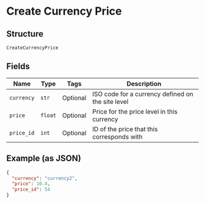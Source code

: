
# Create Currency Price

## Structure

`CreateCurrencyPrice`

## Fields

| Name | Type | Tags | Description |
|  --- | --- | --- | --- |
| `currency` | `str` | Optional | ISO code for a currency defined on the site level |
| `price` | `float` | Optional | Price for the price level in this currency |
| `price_id` | `int` | Optional | ID of the price that this corresponds with |

## Example (as JSON)

```json
{
  "currency": "currency2",
  "price": 10.4,
  "price_id": 54
}
```

